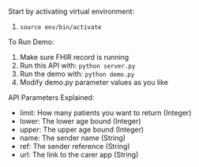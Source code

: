 Start by activating virtual environment:
1. `source env/bin/activate`

To Run Demo:
1. Make sure FHIR record is running
2. Run this API with: `python server.py`
3. Run the demo with: `python demo.py`
4. Modify demo.py parameter values as you like

API Parameters Explained:
- limit: How many patients you want to return (Integer)
- lower: The lower age bound (Integer)
- upper: The upper age bound (Integer)
- name: The sender name (String)
- ref: The sender reference (String)
- url: The link to the carer app (String)




